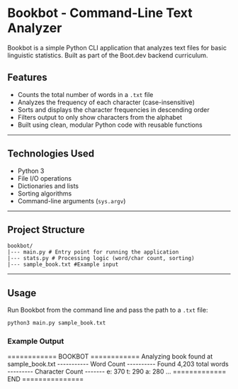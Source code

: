 # Bookbot - Command-Line Text Analyzer

Bookbot is a simple Python CLI application that analyzes text files for basic linguistic statistics. Built as part of the Boot.dev backend curriculum.

## Features

- Counts the total number of words in a `.txt` file
- Analyzes the frequency of each character (case-insensitive)
- Sorts and displays the character frequencies in descending order
- Filters output to only show characters from the alphabet
- Built using clean, modular Python code with reusable functions

---

## Technologies Used

- Python 3
- File I/O operations
- Dictionaries and lists
- Sorting algorithms
- Command-line arguments (`sys.argv`)

---

## Project Structure
```
bookbot/
|--- main.py # Entry point for running the application
|--- stats.py # Processing logic (word/char count, sorting)
|--- sample_book.txt #Example input

```
---

## Usage
Run Bookbot from the command line and pass the path to a `.txt` file:

```bash
python3 main.py sample_book.txt
```
### Example Output
============ BOOKBOT ============
Analyzing book found at sample_book.txt
----------- Word Count ----------
Found 4,203 total words
--------- Character Count -------
e: 370
t: 290
a: 280
...
============= END ===============

